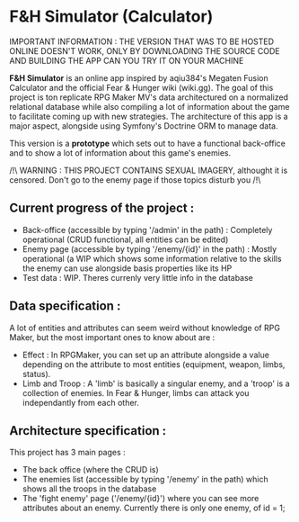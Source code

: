 # F&H Simulator (Calculator)

IMPORTANT INFORMATION : THE VERSION THAT WAS TO BE HOSTED ONLINE DOESN'T WORK, ONLY BY DOWNLOADING THE SOURCE CODE AND BUILDING THE APP CAN YOU TRY IT ON YOUR MACHINE

__F&H Simulator__ is an online app inspired by aqiu384's Megaten Fusion Calculator and the official Fear & Hunger wiki (wiki.gg).
The goal of this project is ton replicate RPG Maker MV's data architectured on a normalized relational database while also compiling a lot of information about the game to facilitate coming up with new strategies.
The architecture of this app is a major aspect, alongside using Symfony's Doctrine ORM to manage data.

This version is a __prototype__ which sets out to have a functional back-office and to show a lot of information about this game's enemies.

/!\ WARNING : THIS PROJECT CONTAINS SEXUAL IMAGERY, althought it is censored. Don't go to the enemy page if those topics disturb you /!\

## Current progress of the project :
* Back-office (accessible by typing '/admin' in the path) : Completely operational (CRUD functional, all entities can be edited)
* Enemy page (accessible by typing '/enemy/{id}' in the path) : Mostly operational (a WIP which shows some information relative to the skills the enemy can use alongside basis properties like its HP
* Test data : WIP. Theres currenly very little info in the database

## Data specification :
A lot of entities and attributes can seem weird without knowledge of RPG Maker, but the most important ones to know about are :
* Effect : In RPGMaker, you can set up an attribute alongside a value depending on the attribute to most entities (equipment, weapon, limbs, status).
* Limb and Troop : A 'limb' is basically a singular enemy, and a 'troop' is a collection of enemies. In Fear & Hunger, limbs can attack you independantly from each other.

## Architecture specification :
This project has 3 main pages :
- The back office (where the CRUD is)
- The enemies list (accessible by typing '/enemy' in the path) which shows all the troops in the database
- The 'fight enemy' page ('/enemy/{id}') where you can see more attributes about an enemy. Currently there is only one enemy, of id = 1;

